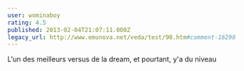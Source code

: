 ```yaml
---
user: wominaboy
rating: 4.5
published: 2013-02-04T21:07:11.000Z
legacy_url: http://www.emunova.net/veda/test/90.htm#comment-16298
---
```

L'un des meilleurs versus de la dream, et pourtant, y'a du niveau